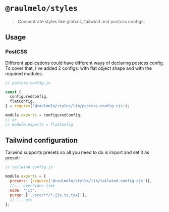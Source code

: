 # `@raulmelo/styles`

> Concentrate styles like globals, tailwind and postcss configs.

## Usage

### PostCSS

Different applications could have different ways of declaring postcss config. To cover that, I've added 2 configs: with flat object shape and with the required modules:

```js
// postcss.config.js

const {
  configuredConfig,
  flatConfig,
} = require('@raulmelo/styles/lib/postcss.config.cjs');

module.exports = configuredConfig;
// or
// module.exports = flatConfig
```

## Tailwind configuration

Tailwind supports presets so all you need to do is import and set it as preset:

```js
// tailwind.config.js

module.exports = {
  presets: [require('@raulmelo/styles/lib/tailwind.config.cjs')],
  //... overrides like
  mode: 'jit',
  purge: ['./src/**/*.{js,ts,tsx}'],
  // ... etc
};
```
